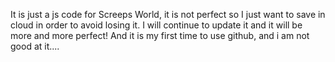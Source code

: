 It is just a js code for Screeps World, it is not perfect so I just want to save in cloud in order to avoid losing it.
I will continue to update it and it will be more and more perfect!
And it is my first time to use github, and i am not good at it....

